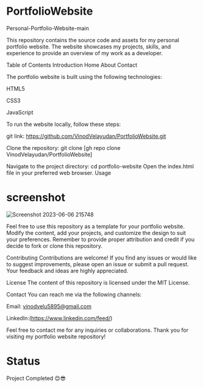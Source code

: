 # PortfolioWebsite
Personal-Portfolio-Website-main

This repository contains the source code and assets for my personal portfolio website. The website showcases my projects, skills, and experience to provide an overview of my work as a developer.

Table of Contents
Introduction
Home
About
Contact


The portfolio website is built using the following technologies:

HTML5

CSS3

JavaScript

To run the website locally, follow these steps:

git link: https://github.com/VinodVelayudan/PortfolioWebsite.git

Clone the repository: git clone [gh repo clone VinodVelayudan/PortfolioWebsite]

Navigate to the project directory: cd portfolio-website
Open the index.html file in your preferred web browser.
Usage

# screenshot 
![Screenshot 2023-06-06 215748](https://github.com/VinodVelayudan/PortfolioWebsite/assets/128456122/39c3844a-029b-4d5d-8482-f56d9b00f734)


Feel free to use this repository as a template for your portfolio website. Modify the content, add your projects, and customize the design to suit your preferences. Remember to provide proper attribution and credit if you decide to fork or clone this repository.

Contributing
Contributions are welcome! If you find any issues or would like to suggest improvements, please open an issue or submit a pull request. Your feedback and ideas are highly appreciated.

License
The content of this repository is licensed under the MIT License.

Contact
You can reach me via the following channels:

Email: vinodvelu5895@gmail.com

LinkedIn:(https://www.linkedin.com/feed/)

Feel free to contact me for any inquiries or collaborations. Thank you for visiting my portfolio website repository!

# Status 
Project Completed 😊😎
